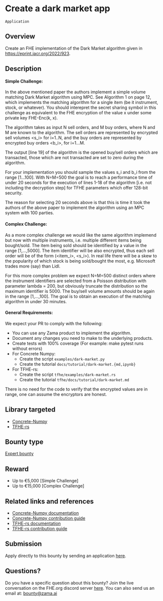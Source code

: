 # Create a dark market app
`Application`

## Overview
Create an FHE implementation of the Dark Market algorithm given in https://eprint.iacr.org/2022/923.

## Description

#### Simple Challenge:

In the above mentioned paper the authors implement a simple volume matching Dark Market algorithm using MPC. See Algorithm 1 on page 12, which implements the matching algorithm for a single item (be it instrument, stock, or whatever). You should interepret the secret sharing symbol <x> in this challenge as equivalent to the FHE encryption of the value x under some private key FHE-Enc(k, x).

The algorithm takes as input N sell orders, and M buy orders, where N and M are known to the algorithm. The sell orders are represented by encrypted sell volumes <s_i> for i=1..N, and the buy orders are represented by encrypted buy orders <b_i>, for i=1...M.

The output [line 19] of the algorithm is the opened buy/sell orders which are transacted, those which are not transacted are set to zero during the algorithm.

For your implementation you should sample the values s_i and b_i from the range [1...100]. With N=M=500 the goal is to reach a performance time of under 20 seconds for the execution of lines 1-18 of the algorithm [i.e. not including the decryption step] for TFHE parameters which offer 128-bit security.

The reason for selecting 20 seconds above is that this is time it took the authors of the above paper to implement the algorithm using an MPC system with 100 parties.

#### Complex Challenge:

As a more complex challenge we would like the same algorithm implemend but now with multiple instruments, i.e. multiple different items being bought/sold. The item being sold should be identified by a value in the range [1,...,5000]. The item identifier will be also encrypted, thus each sell order will be of the form (<item_i>, <s_i>).  In real life there will be a skew to the popularity of which stock is being sold/bought the most, e.g. Microsoft trades more (say) than Lidl.

For this more complex problem we expect N=M=500 distinct orders where the instrument identifiers are selected from a Poisson distribution with parameter lambda = 200, but obviously truncate the distribution so the maximum identifier is 5000. The buy/sell volume amounts should be again in the range [1,...,100]. The goal is to obtain an execution of the matching algorithm in under 30 minutes.


#### General Requirements:

We expect your PR to comply with the following:

* You can use any Zama product to implement the algorithm.
* Document any changes you need to make to the underlying products.
* Create tests with 100% coverage (For example: make pytest runs without errors)
* For Concrete Numpy:
  * Create the script `examples/dark-market.py`
  * Create the tutorial `docs/tutorial/dark-market.{md,ipynb}`
* For TFHE-rs:
  * Create the script `tfhe/examples/dark-market.rs`
  * Create the tutorial `tfhe/docs/tutorial/dark-market.md`

There is no need for the code to verify that the encrypted values are in range, one can assume the encryptors are honest.

## Library targeted
* [Concrete-Numpy](https://github.com/zama-ai/concrete-numpy)
* [TFHE-rs](https://github.com/zama-ai/tfhe-rs)

## Bounty type
[Expert bounty](https://github.com/zama-ai/bounty-program#expert-bounties)

## Reward
- Up to €5,000  [Simple Challenge]
- Up to €15,000  [Complex Challenge]

## Related links and references
- [Concrete-Numpy documentation](https://docs.zama.ai/concrete-numpy)
- [Concrete-Numpy contribution guide](https://docs.zama.ai/concrete-numpy/developer/contributing)
- [TFHE-rs documentation](https://docs.zama.ai/tfhe-rs)
- [TFHE-rs contribution guide](https://docs.zama.ai/tfhe-rs/developers/contributing)

## Submission
Apply directly to this bounty by sending an application [here](https://zama.ai/bounty-program-application).

## Questions?
Do you have a specific question about this bounty? Join the live conversation on the FHE.org discord server [here](https://discord.fhe.org). You can also send us an email at: bounty@zama.ai

